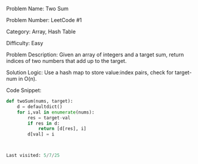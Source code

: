 Problem Name: Two Sum

Problem Number: LeetCode #1

Category: Array, Hash Table

Difficulty: Easy

Problem Description: Given an array of integers and a target sum, return indices of two numbers that add up to the target.

Solution Logic: Use a hash map to store value:index pairs, check for target-num in O(n).

Code Snippet:
```python
def twoSum(nums, target):
    d = defaultdict()
    for i,val in enumerate(nums):
        res = target-val
        if res in d:
            return [d[res], i]
        d[val] = i



Last visited: 5/7/25